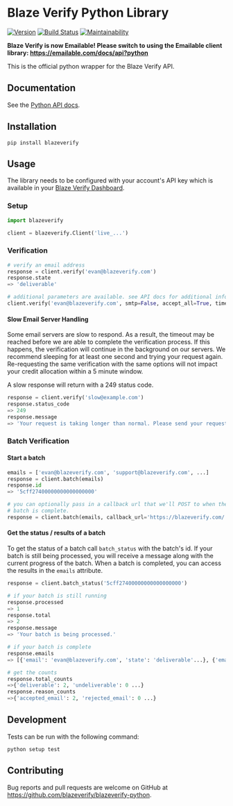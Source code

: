 # Blaze Verify Python Library

[![Version](https://img.shields.io/pypi/v/blazeverify.svg)](https://pypi.org/project/blazeverify/)
[![Build Status](https://travis-ci.com/blazeverify/blazeverify-python.svg)](https://travis-ci.com/blazeverify/blazeverify-python)
[![Maintainability](https://api.codeclimate.com/v1/badges/dcb962c96795974051fc/maintainability)](https://codeclimate.com/github/blazeverify/blazeverify-python/maintainability)

**Blaze Verify is now Emailable! Please switch to using the Emailable client library: https://emailable.com/docs/api?python**

This is the official python wrapper for the Blaze Verify API.

## Documentation

See the [Python API docs](https://blazeverify.com/docs/api/?python).

## Installation

```shell
pip install blazeverify
```

## Usage

The library needs to be configured with your account's API key which is available in your [Blaze Verify Dashboard](https://app.blazeverify.com/api).

### Setup

```python
import blazeverify

client = blazeverify.Client('live_...')
```

### Verification

```python
# verify an email address
response = client.verify('evan@blazeverify.com')
response.state
=> 'deliverable'

# additional parameters are available. see API docs for additional info.
client.verify('evan@blazeverify.com', smtp=False, accept_all=True, timeout=25)
```

#### Slow Email Server Handling

Some email servers are slow to respond. As a result, the timeout may be reached
before we are able to complete the verification process. If this happens, the
verification will continue in the background on our servers. We recommend
sleeping for at least one second and trying your request again. Re-requesting
the same verification with the same options will not impact your credit
allocation within a 5 minute window.

A slow response will return with a 249 status code.

```python
response = client.verify('slow@example.com')
response.status_code
=> 249
response.message
=> 'Your request is taking longer than normal. Please send your request again.'
```

### Batch Verification

#### Start a batch

```python
emails = ['evan@blazeverify.com', 'support@blazeverify.com', ...]
response = client.batch(emails)
response.id
=> '5cff27400000000000000000'

# you can optionally pass in a callback url that we'll POST to when the
# batch is complete.
response = client.batch(emails, callback_url='https://blazeverify.com/')
```

#### Get the status / results of a batch

To get the status of a batch call `batch_status` with the batch's id. If your batch is still being processed, you will receive a message along with the current progress of the batch. When a batch is completed, you can access the results in the `emails` attribute.

```python
response = client.batch_status('5cff27400000000000000000')

# if your batch is still running
response.processed
=> 1
response.total
=> 2
response.message
=> 'Your batch is being processed.'

# if your batch is complete
response.emails
=> [{'email': 'evan@blazeverify.com', 'state': 'deliverable'...}, {'email': 'support@blazeverify.com', 'state': 'deliverable'...}...]

# get the counts
response.total_counts
=>{'deliverable': 2, 'undeliverable': 0 ...}
response.reason_counts
=>{'accepted_email': 2, 'rejected_email': 0 ...}
```

## Development

Tests can be run with the following command:

```shell
python setup test
```

## Contributing

Bug reports and pull requests are welcome on GitHub at https://github.com/blazeverify/blazeverify-python.
